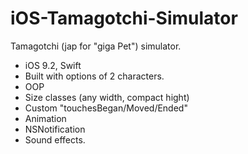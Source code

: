 # iOS-Tamagotchi-Simulator
Tamagotchi (jap for "giga Pet") simulator.

- iOS 9.2, Swift 
- Built with options of 2 characters. 
- OOP
- Size classes (any width, compact hight) 
- Custom "touchesBegan/Moved/Ended"
- Animation
- NSNotification
- Sound effects.
